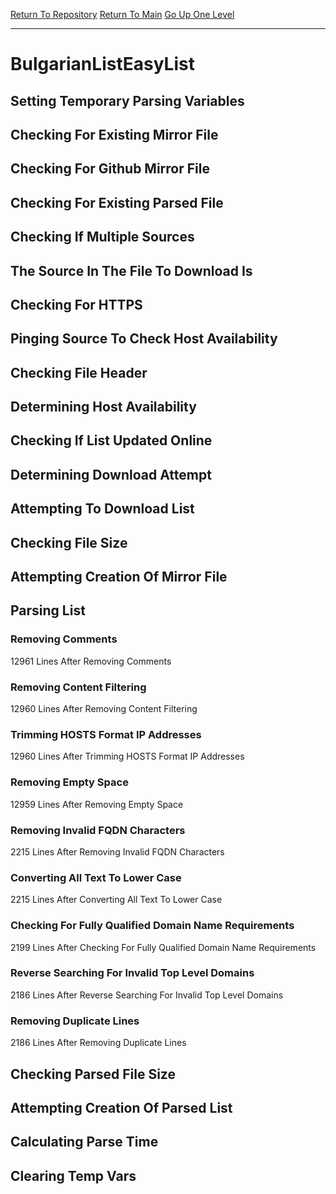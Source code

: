 [Return To Repository](https://github.com/deathbybandaid/piholeparser/)
[Return To Main](https://github.com/deathbybandaid/piholeparser/blob/master/RecentRunLogs/Mainlog.md)
[Go Up One Level](https://github.com/deathbybandaid/piholeparser/blob/master/RecentRunLogs/TopLevelScripts/30-Processing-Blacklists.md)
____________________________________
# BulgarianListEasyList
## Setting Temporary Parsing Variables
## Checking For Existing Mirror File
## Checking For Github Mirror File
## Checking For Existing Parsed File
## Checking If Multiple Sources
## The Source In The File To Download Is
## Checking For HTTPS
## Pinging Source To Check Host Availability
## Checking File Header
## Determining Host Availability
## Checking If List Updated Online
## Determining Download Attempt
## Attempting To Download List
## Checking File Size
## Attempting Creation Of Mirror File
## Parsing List
### Removing Comments
12961 Lines After Removing Comments
### Removing Content Filtering
12960 Lines After Removing Content Filtering
### Trimming HOSTS Format IP Addresses
12960 Lines After Trimming HOSTS Format IP Addresses
### Removing Empty Space
12959 Lines After Removing Empty Space
### Removing Invalid FQDN Characters
2215 Lines After Removing Invalid FQDN Characters
### Converting All Text To Lower Case
2215 Lines After Converting All Text To Lower Case
### Checking For Fully Qualified Domain Name Requirements
2199 Lines After Checking For Fully Qualified Domain Name Requirements
### Reverse Searching For Invalid Top Level Domains
2186 Lines After Reverse Searching For Invalid Top Level Domains
### Removing Duplicate Lines
2186 Lines After Removing Duplicate Lines
## Checking Parsed File Size
## Attempting Creation Of Parsed List
## Calculating Parse Time
## Clearing Temp Vars
